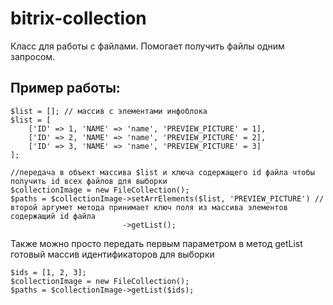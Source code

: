 # bitrix-collection
Класс для работы с файлами. 
Помогает получить файлы одним запросом.
## Пример работы:
```
$list = []; // массив с элементами инфоблока
$list = [
    ['ID' => 1, 'NAME' => 'name', 'PREVIEW_PICTURE' = 1],
    ['ID' => 2, 'NAME' => 'name', 'PREVIEW_PICTURE' = 2],
    ['ID' => 3, 'NAME' => 'name', 'PREVIEW_PICTURE' = 3]
];

//передача в объект массива $list и ключа содержащего id файла чтобы получить id всех файлов для выборки
$collectionImage = new FileCollection();
$paths = $collectionImage->setArrElements($list, 'PREVIEW_PICTURE') //второй аргумет метода принимает ключ поля из массива элементов содержащий id файла
                         ->getList();
```
                         
Также можно просто передать первым параметром в метод getList готовый массив идентификаторов для выборки
```
$ids = [1, 2, 3];
$collectionImage = new FileCollection();
$paths = $collectionImage->getList($ids);
```
